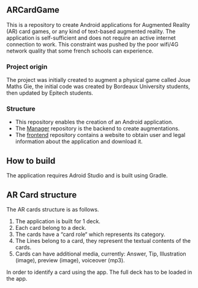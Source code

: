 ## ARCardGame 

This is a repository to create Android applications for Augmented Reality (AR) card games, or any kind of text-based augmented reality. 
The application is self-sufficient and does not require an active internet connection to work. 
This constraint was pushed by the poor wifi/4G network quality that some french schools can experience.

### Project origin

The project was initially created to augment a physical game called Joue Maths Gie, the initial code was created by Bordeaux University students, then updated by Epitech students.

### Structure 

* This repository enables the creation of an Android application. 
* The [Manager](https://github.com/poqudrof/ARCardGameManager) repository is the backend to create augmentations. 
* The [frontend]() repository contains a website to obtain user and legal information about the application and download it.

## How to build 

The application requires Adroid Studio and is built using Gradle. 

## AR Card structure 

The AR cards structure is as follows. 

1. The application is built for 1 deck. 
2. Each card belong to a deck. 
3. The cards have a “card role“ which represents its category. 
4. The Lines belong to a card, they represent the textual contents of the cards.
5. Cards can have additional media, currently: Answer, Tip, Illustration (image), preview (image), voiceover (mp3).  

In order to identify a card using the app. The full deck has to be loaded in the app. 

